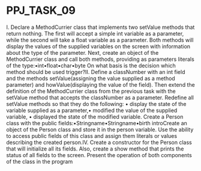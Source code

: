 # PPJ_TASK_09

I. Declare a MethodCurrier class that implements two setValue methods that return nothing. The first will accept a simple int variable as a parameter, while the second will take a float variable as a parameter. Both methods will display the values ​​of the supplied variables on the screen with information about the type of the parameter. Next, create an object of the MethodCurrier class and call both methods, providing as parameters literals of the type:•int•float•char•byte On what basis is the decision which method should be used trigger?II. Define a classNumber with an int field and the methods setValue(assigning the value supplied as a method parameter) and howValue(displaying the value of the field). Then extend the definition of the MethodCurrier class from the previous task with the setValue method that accepts the classNumber as a parameter. Redefine all setValue methods so that they do the following: • display the state of the variable supplied as a parameter,• modified the value of the supplied variable, • displayed the state of the modified variable. Create a Person class with the public fields:•Stringname•Stringname•birth introCreate an object of the Person class and store it in the person variable. Use the ability to access public fields of this class and assign them literals or values ​​describing the created person.IV. Create a constructor for the Person class that will initialize all its fields. Also, create a show method that prints the status of all fields to the screen. Present the operation of both components of the class in the program
